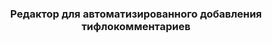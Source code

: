 <div id="header" align="center">
<h3>
Редактор для автоматизированного добавления тифлокомментариев
</h3>
</div>
